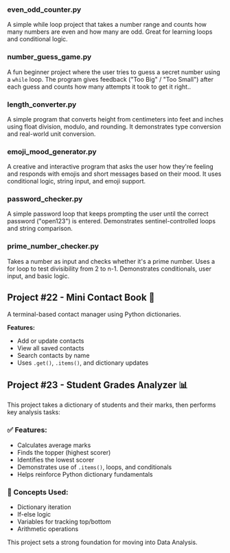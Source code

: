 ### even_odd_counter.py
A simple while loop project that takes a number range and counts how many numbers are even and how many are odd. Great for learning loops and conditional logic.

### number_guess_game.py
A fun beginner project where the user tries to guess a secret number using a `while` loop. The program gives feedback ("Too Big" / "Too Small") after each guess and counts how many attempts it took to get it right..

### length_converter.py
A simple program that converts height from centimeters into feet and inches using float division, modulo, and rounding. It demonstrates type conversion and real-world unit conversion.

### emoji_mood_generator.py
A creative and interactive program that asks the user how they're feeling and responds with emojis and short messages based on their mood. It uses conditional logic, string input, and emoji support.

### password_checker.py
A simple password loop that keeps prompting the user until the correct password ("open123") is entered. Demonstrates sentinel-controlled loops and string comparison.

### prime_number_checker.py
Takes a number as input and checks whether it's a prime number. Uses a for loop to test divisibility from 2 to n-1. Demonstrates conditionals, user input, and basic logic.

## Project #22 - Mini Contact Book 📖

A terminal-based contact manager using Python dictionaries.

**Features:**
- Add or update contacts
- View all saved contacts
- Search contacts by name
- Uses `.get()`, `.items()`, and dictionary updates

## Project #23 - Student Grades Analyzer 📊

This project takes a dictionary of students and their marks, then performs key analysis tasks:

### ✅ Features:
- Calculates average marks
- Finds the topper (highest scorer)
- Identifies the lowest scorer
- Demonstrates use of `.items()`, loops, and conditionals
- Helps reinforce Python dictionary fundamentals

### 🧠 Concepts Used:
- Dictionary iteration
- If-else logic
- Variables for tracking top/bottom
- Arithmetic operations

This project sets a strong foundation for moving into Data Analysis.

